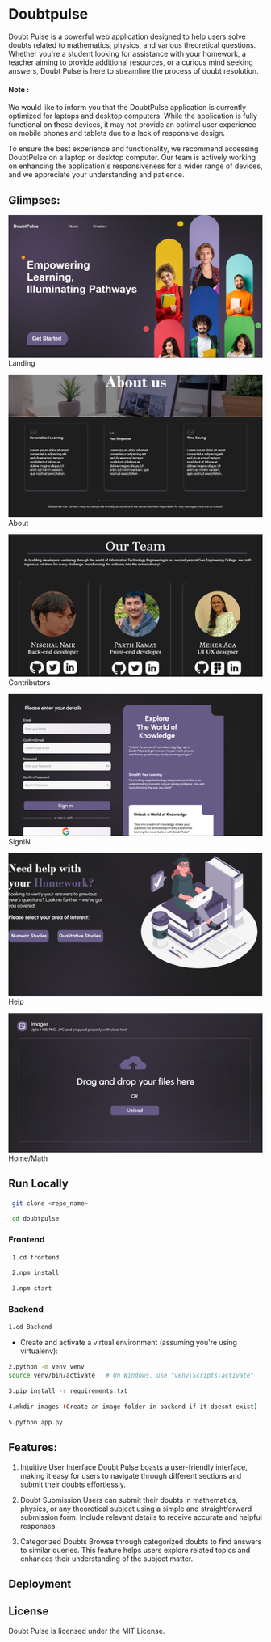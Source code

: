 # Doubtpulse

Doubt Pulse is a powerful web application designed to help users solve doubts related to mathematics, physics, and various theoretical questions. Whether you're a student looking for assistance with your homework, a teacher aiming to provide additional resources, or a curious mind seeking answers, Doubt Pulse is here to streamline the process of doubt resolution.


#### Note :

We would like to inform you that the DoubtPulse application is currently optimized for laptops and desktop computers. While the application is fully functional on these devices, it may not provide an optimal user experience on mobile phones and tablets due to a lack of responsive design.

To ensure the best experience and functionality, we recommend accessing DoubtPulse on a laptop or desktop computer. Our team is actively working on enhancing the application's responsiveness for a wider range of devices, and we appreciate your understanding and patience.

## Glimpses:
![App SnapShot](./readmechitta//Landing.png) Landing

![App SnapShot](./readmechitta//About.png) About

![App SnapShot](./readmechitta//Contributors.png) Contributors

![App SnapShot](./readmechitta//Sign%20in.png) SignIN

![App SnapShot](./readmechitta//Help.png) Help

![App SnapShot](./readmechitta//home.math-sub.png) Home/Math


## Run Locally

``` bash
 git clone <repo_name>
```
```bash
 cd doubtpulse
```
### Frontend
``` bash
 1.cd frontend
```
```bash
 2.npm install
```
```bash
 3.npm start
```
### Backend
```bash
1.cd Backend
```
* Create and activate a virtual environment (assuming you're using virtualenv):
``` bash
2.python -m venv venv
source venv/bin/activate   # On Windows, use "venv\Scripts\activate"
```
```bash
3.pip install -r requirements.txt
```
```bash
4.mkdir images (Create an image folder in backend if it doesnt exist)
```
```bash
5.python app.py
```


## Features:

1. Intuitive User Interface
Doubt Pulse boasts a user-friendly interface, making it easy for users to navigate through different sections and submit their doubts effortlessly.

2. Doubt Submission
Users can submit their doubts in mathematics, physics, or any theoretical subject using a simple and straightforward submission form. Include relevant details to receive accurate and helpful responses.

3. Categorized Doubts
Browse through categorized doubts to find answers to similar queries. This feature helps users explore related topics and enhances their understanding of the subject matter.


## Deployment



## License

Doubt Pulse is licensed under the MIT License.


